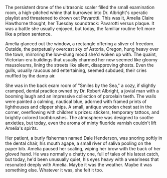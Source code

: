 The persistent drone of the ultrasonic scaler filled the small examination room, a high-pitched whine that burrowed into Dr. Albright's operatic playlist and threatened to drown out Pavarotti. This was it, Amelia Claire Hawthorne thought, her Tuesday soundtrack: Pavarotti versus plaque. It was a battle she usually enjoyed, but today, the familiar routine felt more like a prison sentence.

Amelia glanced out the window, a rectangle offering a sliver of freedom. Outside, the perpetually overcast sky of Astoria, Oregon, hung heavy over the town, mirroring the low-slung mood she'd woken up with. The quaint, Victorian-era buildings that usually charmed her now seemed like gloomy mausoleums, lining the streets like silent, disapproving ghosts. Even the gulls, usually raucous and entertaining, seemed subdued, their cries muffled by the damp air.

She was in the back exam room of "Smiles by the Sea," a cozy, if slightly cramped, dental practice owned by Dr. Robert Albright, a jovial man with a booming laugh and an impressive collection of porcelain teeth. The walls were painted a calming, nautical blue, adorned with framed prints of lighthouses and clipper ships. A small, antique wooden chest sat in the corner, overflowing with children's prizes: stickers, temporary tattoos, and brightly colored toothbrushes. The atmosphere was designed to soothe anxieties, but today, even the aroma of minty fluoride varnish couldn't lift Amelia's spirits.

Her patient, a burly fisherman named Dale Henderson, was snoring softly in the dental chair, his mouth agape, a small river of saliva pooling on the paper bib. Amelia paused her scaling, wiping her brow with the back of her gloved hand. He was normally a chatty one, full of tales of his latest catch, but today, he'd been unusually quiet, his eyes heavy with a weariness that resonated deeply with Amelia. Maybe it was the weather. Maybe it was something else. Whatever it was, she felt it too.

